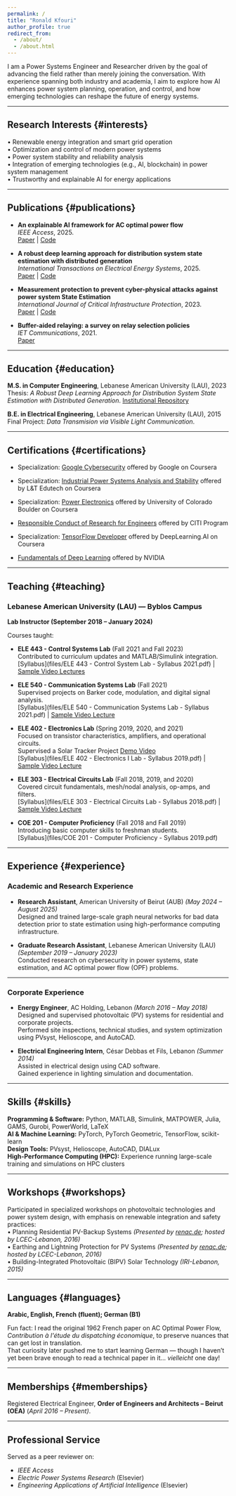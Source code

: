 ```yaml
---
permalink: /
title: "Ronald Kfouri"
author_profile: true
redirect_from: 
  - /about/
  - /about.html
---
```


I am a Power Systems Engineer and Researcher driven by the goal of advancing the field rather than merely joining the conversation. With experience spanning both industry and academia, I aim to explore how AI enhances power system planning, operation, and control, and how emerging technologies can reshape the future of energy systems.

---

## Research Interests {#interests}

• Renewable energy integration and smart grid operation  
• Optimization and control of modern power systems  
• Power system stability and reliability analysis  
• Integration of emerging technologies (e.g., AI, blockchain) in power system management  
• Trustworthy and explainable AI for energy applications

---

## Publications {#publications}

- **An explainable AI framework for AC optimal power flow**  
  *IEEE Access*, 2025.  
  [Paper](https://ieeexplore.ieee.org/document/11177141) | [Code](https://github.com/RonaldKfouri/XAI_for_AC-OPF)

- **A robust deep learning approach for distribution system state estimation with distributed generation**  
  *International Transactions on Electrical Energy Systems*, 2025.  
  [Paper](https://onlinelibrary.wiley.com/doi/full/10.1155/etep/2734170) | [Code](https://github.com/RonaldKfouri/DSSE-Learn)

 - **Measurement protection to prevent cyber-physical attacks against power system State Estimation**  
  *International Journal of Critical Infrastructure Protection*, 2023.  
  [Paper](https://www.sciencedirect.com/science/article/abs/pii/S1874548223000562) | [Code](https://github.com/RonaldKfouri/ILP-to-Protect-against-SE-Attacks)

- **Buffer-aided relaying: a survey on relay selection policies**  
  *IET Communications*, 2021.  
  [Paper](https://ietresearch.onlinelibrary.wiley.com/doi/full/10.1049/iet-com.2020.0532)

---

## Education {#education}

**M.S. in Computer Engineering**, Lebanese American University (LAU), 2023  
Thesis: *A Robust Deep Learning Approach for Distribution System State Estimation with Distributed Generation*. [Institutional Repository](https://laur.lau.edu.lb:8443/xmlui/handle/10725/14595)

**B.E. in Electrical Engineering**, Lebanese American University (LAU), 2015  
Final Project: *Data Transmision via Visible Light Communication*.

---

## Certifications {#certifications}

- Specialization: [Google Cybersecurity](https://www.coursera.org/account/accomplishments/specialization/certificate/DIOAAWWSI126) offered by Google on Coursera

- Specialization: [Industrial Power Systems Analysis and Stability](https://www.coursera.org/account/accomplishments/specialization/certificate/VNTIVJ29DX5V) offered by L&T Edutech on Coursera
  
- Specialization: [Power Electronics](https://www.coursera.org/account/accomplishments/specialization/certificate/SOOKHULE6WY8) offered by University of Colorado Boulder on Coursera

- [Responsible Conduct of Research for Engineers](https://www.citiprogram.org/verify/?w8ddec41f-1400-43e5-96ed-4878cc439313-63899263) offered by CITI Program

- Specialization: [TensorFlow Developer](https://www.coursera.org/account/accomplishments/specialization/certificate/P75L5MJP99WG) offered by DeepLearning.AI on Coursera 

<!-- - [Specialization: Machine Learning](https://www.coursera.org/account/accomplishments/specialization/certificate/UUGC4Q7HGYRU) offered by University of Alberta on Coursera -->

- [Fundamentals of Deep Learning](https://courses.nvidia.com/certificates/e6af57e064f84bf4994d2f22170bea54/) offered by NVIDIA

<!-- - [Specialization: Deep Learning](https://www.coursera.org/account/accomplishments/specialization/certificate/Z2PLFDK576KV) offered by DeepLearning.AI on Coursera -->

---

## Teaching {#teaching}

### Lebanese American University (LAU) — Byblos Campus  
**Lab Instructor (September 2018 – January 2024)**  

Courses taught:

- **ELE 443 - Control Systems Lab** (Fall 2021 and Fall 2023)  
  Contributed to curriculum updates and MATLAB/Simulink integration.     
  [Syllabus](files/ELE 443 - Control System Lab - Syllabus 2021.pdf) | [Sample Video Lectures](https://drive.google.com/drive/folders/1fP8Gaycfglnw-lFAR8yxE9mbx2WS6A-e?usp=sharing&hl=en)

- **ELE 540 - Communication Systems Lab** (Fall 2021)  
  Supervised projects on Barker code, modulation, and digital signal analysis.    
  [Syllabus](files/ELE 540 - Communication Systems Lab - Syllabus 2021.pdf) | [Sample Video Lecture](https://drive.google.com/drive/folders/1d1vXq5vG32EWQyJHohgirSb2ifsD-WzQ?usp=sharing&hl=en)

- **ELE 402 - Electronics Lab** (Spring 2019, 2020, and 2021)  
  Focused on transistor characteristics, amplifiers, and operational circuits.  
  Supervised a Solar Tracker Project [Demo Video](https://drive.google.com/drive/folders/1eGAnCNHLbCQUuEg7NiAfjPu0ikDi4VoI?usp=sharing&hl=en)    
  [Syllabus](files/ELE 402 - Electronics I Lab - Syllabus 2019.pdf) | [Sample Video Lecture](https://drive.google.com/drive/folders/1Gi1BAa47Nx_KeU_2JEoirGiMSU4dVeri?usp=sharing&hl=en)

- **ELE 303 - Electrical Circuits Lab** (Fall 2018, 2019, and 2020)    
  Covered circuit fundamentals, mesh/nodal analysis, op-amps, and filters.    
  [Syllabus](files/ELE 303 - Electrical Circuits Lab - Syllabus 2018.pdf) | [Sample Video Lecture](https://drive.google.com/drive/folders/1qipiRFA7t2kl4z9gNckNidYMGpTAS4q5?usp=sharing&hl=en)

- **COE 201 - Computer Proficiency** (Fall 2018 and Fall 2019)    
  Introducing basic computer skills to freshman students.    
  [Syllabus](files/COE 201 - Computer Proficiency - Syllabus 2019.pdf)

---

## Experience {#experience}

### Academic and Research Experience

- **Research Assistant**, American University of Beirut (AUB) *(May 2024 – August 2025)*  
  Designed and trained large-scale graph neural networks for bad data detection prior to state estimation using high-performance computing infrastructure.
  
- **Graduate Research Assistant**, Lebanese American University (LAU) *(September 2019 – January 2023)*  
  Conducted research on cybersecurity in power systems, state estimation, and AC optimal power flow (OPF) problems.
  
---

### Corporate Experience

- **Energy Engineer**, AC Holding, Lebanon *(March 2016 – May 2018)*  
  Designed and supervised photovoltaic (PV) systems for residential and corporate projects.  
  Performed site inspections, technical studies, and system optimization using PVsyst, Helioscope, and AutoCAD.  

- **Electrical Engineering Intern**, César Debbas et Fils, Lebanon *(Summer 2014)*  
  Assisted in electrical design using CAD software.  
  Gained experience in lighting simulation and documentation.  

---

## Skills {#skills}

**Programming & Software:** Python, MATLAB, Simulink, MATPOWER, Julia, GAMS, Gurobi, PowerWorld, LaTeX   
**AI & Machine Learning:** PyTorch, PyTorch Geometric, TensorFlow, scikit-learn   
**Design Tools:** PVsyst, Helioscope, AutoCAD, DIALux  
**High-Performance Computing (HPC):** Experience running large-scale training and simulations on HPC clusters  

---

## Workshops {#workshops}

Participated in specialized workshops on photovoltaic technologies and power system design, with emphasis on renewable integration and safety practices:   
• Planning Residential PV-Backup Systems *(Presented by [renac.de](https://www.renac.de/); hosted by LCEC-Lebanon, 2016)*   
• Earthing and Lightning Protection for PV Systems *(Presented by [renac.de](https://www.renac.de/); hosted by LCEC-Lebanon, 2016)*   
• Building-Integrated Photovoltaic (BIPV) Solar Technology *(IRI-Lebanon, 2015)*  

---

## Languages {#languages}

**Arabic, English, French (fluent); German (B1)**   

Fun fact: I read the original 1962 French paper on AC Optimal Power Flow, *Contribution à l'étude du dispatching économique*, to preserve nuances that can get lost in translation.   
That curiosity later pushed me to start learning German — though I haven’t yet been brave enough to read a technical paper in it... *vielleicht* one day!  

---

## Memberships {#memberships}

Registered Electrical Engineer, **Order of Engineers and Architects – Beirut (OEA)** (*April 2016 – Present)*.  

---

## Professional Service
Served as a peer reviewer on:  
- *IEEE Access*  
- *Electric Power Systems Research* (Elsevier)  
- *Engineering Applications of Artificial Intelligence* (Elsevier)  
